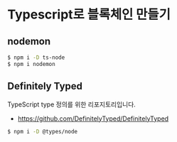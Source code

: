 # Typescript로 블록체인 만들기

## nodemon

```bash
$ npm i -D ts-node
$ npm i nodemon
```

## Definitely Typed

TypeScript type 정의를 위한 리포지토리입니다.

- https://github.com/DefinitelyTyped/DefinitelyTyped

```bash
$ npm i -D @types/node
```
